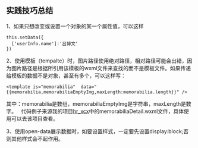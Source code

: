## 实践技巧总结  
1、如果只想改变或设置一个对象的某一个属性值，可以这样  
```  
this.setData({
  ['userInfo.name']:'吕博文'
})
```  
2、使用模板（tempalte）时，图片路径使用绝对路径，相对路径可能会出错，因为图片路径是根据所引用该模板的wxml文件来查找的而不是模板文件。如果传递给模板的数据不是对象，甚至有多个，可以这样写：  
```
<template is="memorabilia"  data="{{memorabilia,memorabiliaEmptyImg,maxLength:memorabilia.length}}" />
```
其中：memorabilia是数组，memorabiliaEmptyImg是字符串，maxLength是数字。  
代码例子来源我的项目[hr_xcx](https://github.com/lvbowen/hr_xcx)中的memorabiliaDetail.wxml文件，具体使用可以去该项目查看。    

3、使用open-data展示数据时，如要设置样式，一定要先设置display:block;否则其他样式会不起作用。

